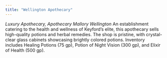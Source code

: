 ```yaml
---
title: "Wellington Apothecary"
---
```


_Luxury Apothecary, Apothecary Mallory Wellington_ 
An establishment catering to the health and wellness of Keyford’s elite, this apothecary sells high-quality potions and herbal remedies. The shop is pristine, with crystal-clear glass cabinets showcasing brightly colored potions. Inventory includes Healing Potions (75 gp), Potion of Night Vision (300 gp), and Elixir of Health (500 gp).